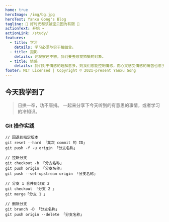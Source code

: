 ```yaml
---
home: true
heroImage: /img/bg.jpg
heroText: Yanxu Gong's Blog
tagline: 🌈 好时光都该被宝贝因为有限 🛫
actionText: 开始 →
actionLink: /study/
features:
  - title: 学习
    details: 学习必须与实干相结合。
  - title: 摄影
    details: 光观察还不够，我们要去感觉拍摄的对象。
  - title: 情感
    details: 我们对于情感的理解愈多，则我们愈能控制情感，而心灵感受情感的痛苦也愈少。
footer: MIT Licensed | Copyright © 2021-present Yanxu Gong
---
```


## 今天我学到了

> 日拱一卒，功不唐捐。
> 一起来分享下今天听到的有意思的事情，或者学习的冷知识。

### Git 操作实践

```shell
// 回退到指定版本
git reset --hard 「某次 commit 的 ID」
git push -f -u origin 「分支名称」
```

```shell
// 拉新分支
git checkout -b 「分支名称」
git push origin 「分支名称」
git push --set-upstream origin 「分支名称」
```

```shell
// 分支 1 合并到分支 2
git checkout 「分支 2 」
git merge「分支 1 」
```

```shell
// 删除分支
git branch -D 「分支名称」
git push origin --delete 「分支名称」
```
